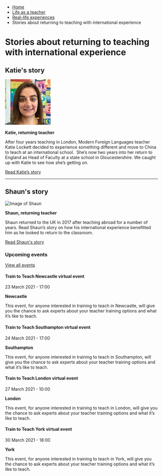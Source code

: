 *   [Home](/)
*   [Life as a teacher](/life-as-a-teacher)
*   [Real-life experiences](/life-as-a-teacher/real-life-experiences)
*   Stories about returning to teaching with international experience

Stories about returning to teaching with international experience
=================================================================

Katie's story
-------------

<img alt="Katie" height="150" src="/sites/default/files/katie.jpg" style="width: 150px; height: 150px;" width="150"></img>

**Katie, returning teacher**  
  
After four years teaching in London, Modern Foreign Languages teacher Katie Lockett decided to experience something different and move to China to teach at an international school.  She’s now two years into her return to England as Head of Faculty at a state school in Gloucestershire. We caught up with Katie to see how she’s getting on.  
  
[Read Katie’s story](https://getintoteaching.education.gov.uk/explore-my-options/return-to-teaching/katies-story)

* * *

Shaun's story
-------------

<img alt="Image of Shaun" height="151" src="/sites/default/files/resize/case\_study/Shaun%20Caldwell%20Image-150x151.jpg" style="width: 150px; height: 151px;" width="150"></img>

**Shaun, returning teacher**  
  
Shaun returned to the UK in 2017 after teaching abroad for a number of years. Read Shaun’s story on how his international experience benefitted him as he looked to return to the classroom.  
  
[Read Shaun's story](/explore-my-options/return-to-teaching/returning-to-teaching-with-international-experience)

### Upcoming events

[View all events](/teaching-events)

[](/teaching-events/train-to-teach-events/train-to-teach-newcastle-virtual-event-230321)

#### Train to Teach Newcastle virtual event

23 March 2021 - 17:00

**Newcastle**

This event, for anyone interested in training to teach in Newcastle, will give you the chance to ask experts about your teacher training options and what it’s like to teach.

[](/teaching-events/train-to-teach-events/train-to-teach-southampton-virtual-event-240321)

#### Train to Teach Southampton virtual event

24 March 2021 - 17:00

**Southampton**

This event, for anyone interested in training to teach in Southampton, will give you the chance to ask experts about your teacher training options and what it’s like to teach.

[](/teaching-events/train-to-teach-events/train-to-teach-london-virtual-event-270321)

#### Train to Teach London virtual event

27 March 2021 - 10:00

**London**

This event, for anyone interested in training to teach in London, will give you the chance to ask experts about your teacher training options and what it’s like to teach.

[](/teaching-events/train-to-teach-events/train-to-teach-york-virtual-event-300321)

#### Train to Teach York virtual event

30 March 2021 - 18:00

**York**

This event, for anyone interested in training to teach in York, will give you the chance to ask experts about your teacher training options and what it’s like to teach.